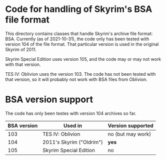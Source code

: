 # Code for handling of Skyrim's BSA file format

This directory contains classes that handle Skyrim's archive file format: BSA.
Currently (as of 2021-10-31), the code only has been tested with version 104 of
the file format. That particular version is used in the original Skyrim of 2011.

Skyrim Special Edition uses version 105, and the code may or may not work with
that version.

TES IV: Oblivion uses the version 103. The code has not been tested with that
version, so it will probably not work with BSA files from Oblivion.

# BSA version support

The code has only been testes with version 104 archives so far.

| BSA version | Used in                  | Version supported |
| ----------- | ------------------------ | ----------------- |
| 103         | TES IV: Oblivion         | no (but may work) |
| 104         | 2011's Skyrim ("Oldrim") | __yes__           |
| 105         | Skyrim Special Edition   | no                |
